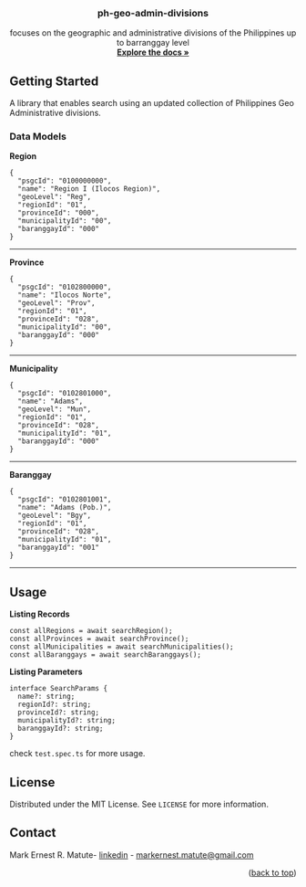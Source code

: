 <a name="readme-top"></a>

<!-- PROJECT LOGO -->
<br />
<div align="center">
<h3 align="center">ph-geo-admin-divisions</h3>

  <p align="center">
  focuses on the geographic and administrative divisions of the Philippines up to barranggay level
    <br />
    <a href="https://github.com/MarkMatute/ph-geo-admin-divisions"><strong>Explore the docs »</strong></a>
    <br />
  </p>
</div>

<!-- GETTING STARTED -->
## Getting Started

A library that enables search using an updated collection of Philippines Geo Administrative divisions.

### Data Models
**Region**
```
{
  "psgcId": "0100000000",
  "name": "Region I (Ilocos Region)",
  "geoLevel": "Reg",
  "regionId": "01",
  "provinceId": "000",
  "municipalityId": "00",
  "baranggayId": "000"
}
```
***
**Province**
```
{
  "psgcId": "0102800000",
  "name": "Ilocos Norte",
  "geoLevel": "Prov",
  "regionId": "01",
  "provinceId": "028",
  "municipalityId": "00",
  "baranggayId": "000"
}
```
***
**Municipality**

```
{
  "psgcId": "0102801000",
  "name": "Adams",
  "geoLevel": "Mun",
  "regionId": "01",
  "provinceId": "028",
  "municipalityId": "01",
  "baranggayId": "000"
}
```
***
**Baranggay**
```
{
  "psgcId": "0102801001",
  "name": "Adams (Pob.)",
  "geoLevel": "Bgy",
  "regionId": "01",
  "provinceId": "028",
  "municipalityId": "01",
  "baranggayId": "001"
}
```

***
## Usage
**Listing Records**
```
const allRegions = await searchRegion();
const allProvinces = await searchProvince();
const allMunicipalities = await searchMunicipalities();
const allBaranggays = await searchBaranggays();
```
**Listing Parameters**
```
interface SearchParams {
  name?: string;
  regionId?: string;
  provinceId?: string;
  municipalityId?: string;
  baranggayId?: string;
}
```
check `test.spec.ts` for more usage.


<!-- LICENSE -->
## License

Distributed under the MIT License. See `LICENSE` for more information.

<!-- CONTACT -->
## Contact

Mark Ernest R. Matute- [linkedin](https://www.linkedin.com/in/mark-matute/) - markernest.matute@gmail.com

<p align="right">(<a href="#readme-top">back to top</a>)</p>
